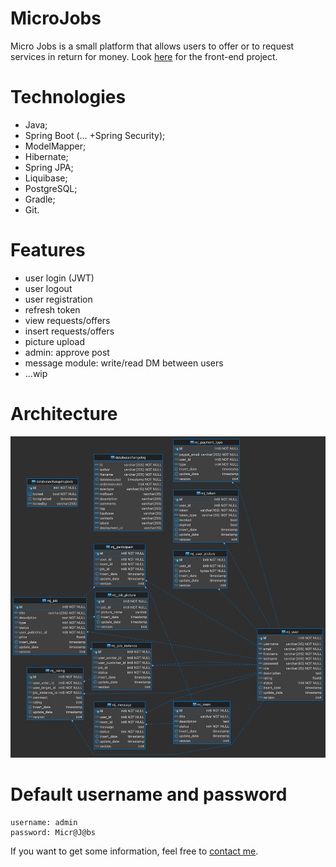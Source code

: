 # MicroJobs

Micro Jobs is a small platform that allows users to offer or to request services in return for money. Look [here](https://github.com/goto-eof/micro-jobs-client) for the front-end project.

# Technologies
- Java;
- Spring Boot (... +Spring Security);
- ModelMapper;
- Hibernate;
- Spring JPA;
- Liquibase;
- PostgreSQL;
- Gradle;
- Git.

# Features
- user login (JWT)
- user logout
- user registration
- refresh token
- view requests/offers
- insert requests/offers
- picture upload
- admin: approve post
- message module: write/read DM between users
- ...wip

# Architecture
![Database](micro-jobs.png)

# Default username and password
```
username: admin
password: Micr@J@bs
```

If you want to get some information, feel free to [contact me](http://andre-i.eu/#contactme).
